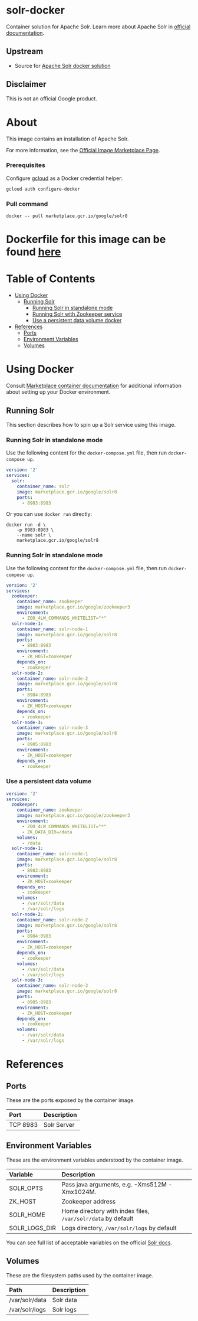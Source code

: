 # solr-docker

Container solution for Apache Solr.
Learn more about Apache Solr in [official documentation](https://lucene.apache.org/solr/).

## Upstream

- Source for [Apache Solr docker solution](https://github.com/docker-solr/docker-solr/)

## Disclaimer

This is not an official Google product.

# <a name="about"></a>About

This image contains an installation of Apache Solr.

For more information, see the
[Official Image Marketplace Page](https://console.cloud.google.com/marketplace/details/google/solr).

### Prerequisites

Configure [gcloud](https://cloud.google.com/sdk/gcloud/) as a Docker credential helper:

```shell
gcloud auth configure-docker
```
### Pull command

```shell
docker -- pull marketplace.gcr.io/google/solr8
```
Dockerfile for this image can be found [here](https://github.com/GoogleCloudPlatform/click-to-deploy/tree/master/docker/solr/8/debian11/8.11/)
=======

# <a name="table-of-contents"></a>Table of Contents
* [Using Docker](#using-docker)
  * [Running Solr](#running-solr-docker)
    * [Running Solr in standalone mode](#Runnung-Solr-in-standalone-mode)
    * [Running Solr with Zookeeper service](#Runnung-Solr-with-Zookeeper-service)
    * [Use a persistent data volume docker](#Use-a-persistent-data-volume)
* [References](#references)
  * [Ports](#references-ports)
  * [Environment Variables](#references-environment-variables)
  * [Volumes](#references-volumes)

# <a name="using-docker"></a>Using Docker

Consult [Marketplace container documentation](https://cloud.google.com/marketplace/docs/container-images)
for additional information about setting up your Docker environment.

## <a name="running-solr-docker"></a>Running Solr

This section describes how to spin up a Solr service using this image.


### <a name="Runnung-Solr-in-standalone-mode"></a>Running Solr in standalone mode

Use the following content for the `docker-compose.yml` file, then run `docker-compose up`.

```yaml
version: '2'
services:
  solr:
    container_name: solr
    image: marketplace.gcr.io/google/solr8
    ports:
      - 8983:8983
```

Or you can use `docker run` directly:

```shell
docker run -d \
    -p 8983:8983 \
    --name solr \
    marketplace.gcr.io/google/solr8
```

### <a name="Runnung-Solr-in-standalone-mode"></a>Running Solr in standalone mode

Use the following content for the `docker-compose.yml` file, then run `docker-compose up`.

```yaml
version: '2'
services:
  zookeeper:
    container_name: zookeeper
    image: marketplace.gcr.io/google/zookeeper3
    environment:
      - ZOO_4LW_COMMANDS_WHITELIST="*"
  solr-node-1:
    container_name: solr-node-1
    image: marketplace.gcr.io/google/solr8
    ports:
      - 8983:8983
    environment:
      - ZK_HOST=zookeeper
    depends_on:
      - zookeeper
  solr-node-2:
    container_name: solr-node-2
    image: marketplace.gcr.io/google/solr8
    ports:
      - 8984:8983
    environment:
      - ZK_HOST=zookeeper
    depends_on:
      - zookeeper
  solr-node-3:
    container_name: solr-node-3
    image: marketplace.gcr.io/google/solr8
    ports:
      - 8985:8983
    environment:
      - ZK_HOST=zookeeper
    depends_on:
      - zookeeper
```

### <a name="use-a-persistent-data-volume-docker"></a>Use a persistent data volume

```yaml
version: '2'
services:
  zookeeper:
    container_name: zookeeper
    image: marketplace.gcr.io/google/zookeeper3
    environment:
      - ZOO_4LW_COMMANDS_WHITELIST="*"
      - ZK_DATA_DIR=/data
    volumes:
      - /data
  solr-node-1:
    container_name: solr-node-1
    image: marketplace.gcr.io/google/solr8
    ports:
      - 8983:8983
    environment:
      - ZK_HOST=zookeeper
    depends_on:
      - zookeeper
    volumes:
      - /var/solr/data
      - /var/solr/logs
  solr-node-2:
    container_name: solr-node-2
    image: marketplace.gcr.io/google/solr8
    ports:
      - 8984:8983
    environment:
      - ZK_HOST=zookeeper
    depends_on:
      - zookeeper
    volumes:
      - /var/solr/data
      - /var/solr/logs
  solr-node-3:
    container_name: solr-node-3
    image: marketplace.gcr.io/google/solr8
    ports:
      - 8985:8983
    environment:
      - ZK_HOST=zookeeper
    depends_on:
      - zookeeper
    volumes:
      - /var/solr/data
      - /var/solr/logs
```

# <a name="references"></a>References

## <a name="references-ports"></a>Ports

These are the ports exposed by the container image.

| **Port** | **Description** |
| :------- | :-------------- |
| TCP 8983 | Solr Server     |

## <a name="references-environment-variables"></a>Environment Variables

These are the environment variables understood by the container image.

| **Variable**  | **Description**                                              |
| :------------ | :----------------------------------------------------------- |
| SOLR_OPTS     | Pass java arguments, e.g. -Xms512M -Xmx1024M.                |
| ZK_HOST       | Zookeeper address                                            |
| SOLR_HOME     | Home directory with index files, `/var/solr/data` by default |
| SOLR_LOGS_DIR | Logs directory, `/var/solr/logs` by default                  |

You can see full list of acceptable variables on the official [Solr docs](https://solr.apache.org/guide/8_11/taking-solr-to-production.html). 

## <a name="references-volumes"></a>Volumes

These are the filesystem paths used by the container image.

| **Path**       | **Description** |
| :------------- | :-------------- |
| /var/solr/data | Solr data       |
| /var/solr/logs | Solr logs       |


